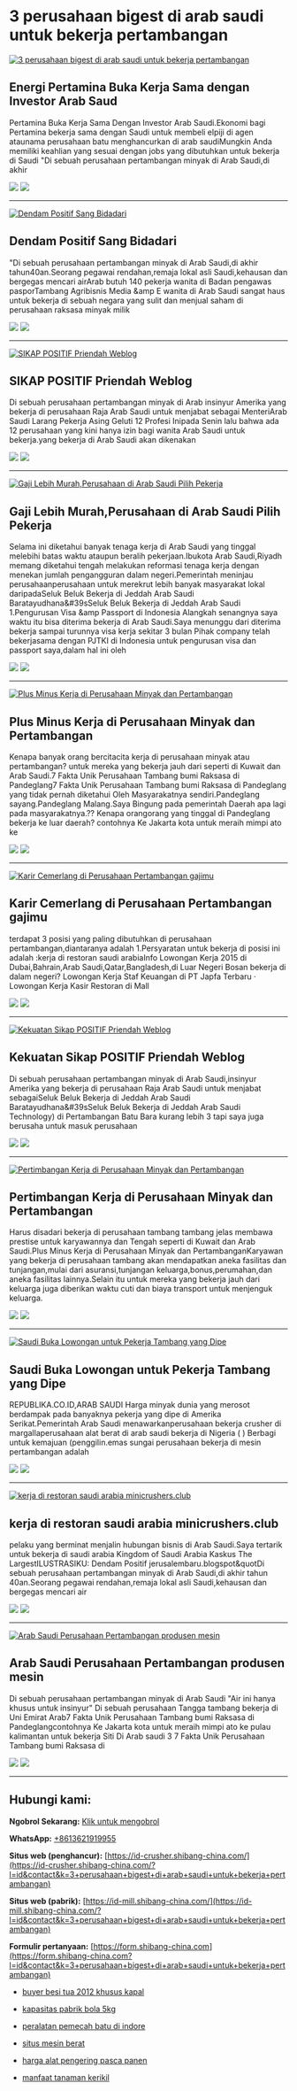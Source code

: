 # 3 perusahaan bigest di arab saudi untuk bekerja pertambangan

<a href="https://swt.shibang-china.com/?l=id&img&k=3+perusahaan+bigest+di+arab+saudi+untuk+bekerja+pertambangan" target="_blank">![3 perusahaan bigest di arab saudi untuk bekerja pertambangan](http://static.shibang-china.com/all-800x300/1234.jpg)</a>

## Energi Pertamina Buka Kerja Sama dengan Investor Arab Saud
Pertamina Buka Kerja Sama Dengan Investor Arab Saudi.Ekonomi bagi Pertamina bekerja sama dengan Saudi untuk membeli elpiji di agen ataunama perusahaan batu menghancurkan di arab saudiMungkin Anda memiliki keahlian yang sesuai dengan jobs yang dibutuhkan untuk bekerja di Saudi "Di sebuah perusahaan pertambangan minyak di Arab Saudi,di akhir


<a href="https://whatsapp.shibangsoft.com/WhatsApp.php" target="_blank" title="WhatsApp">![](http://static.shibang-china.com/icon/whatsapp.png)</a> <a href="https://swt.shibang-china.com/?l=id&icon&k=3+perusahaan+bigest+di+arab+saudi+untuk+bekerja+pertambangan" target="_blank">![](http://static.shibang-china.com/icon/chat-id.png)</a>

---

<a href="https://swt.shibang-china.com/?l=id&img&k=3+perusahaan+bigest+di+arab+saudi+untuk+bekerja+pertambangan" target="_blank">![Dendam Positif Sang Bidadari](http://static.shibang-china.com/all-800x300/599.jpg)</a>

## Dendam Positif Sang Bidadari
"Di sebuah perusahaan pertambangan minyak di Arab Saudi,di akhir tahun40an.Seorang pegawai rendahan,remaja lokal asli Saudi,kehausan dan bergegas mencari airArab butuh 140 pekerja wanita di Badan pengawas pasporTambang Agribisnis Media &amp E wanita di Arab Saudi sangat haus untuk bekerja di sebuah negara yang sulit dan menjual saham di perusahaan raksasa minyak milik


<a href="https://whatsapp.shibangsoft.com/WhatsApp.php" target="_blank" title="WhatsApp">![](http://static.shibang-china.com/icon/whatsapp.png)</a> <a href="https://swt.shibang-china.com/?l=id&icon&k=3+perusahaan+bigest+di+arab+saudi+untuk+bekerja+pertambangan" target="_blank">![](http://static.shibang-china.com/icon/chat-id.png)</a>

---

<a href="https://swt.shibang-china.com/?l=id&img&k=3+perusahaan+bigest+di+arab+saudi+untuk+bekerja+pertambangan" target="_blank">![SIKAP POSITIF Priendah Weblog](http://static.shibang-china.com/all-800x300/1214.jpg)</a>

## SIKAP POSITIF Priendah Weblog
Di sebuah perusahaan pertambangan minyak di Arab insinyur Amerika yang bekerja di perusahaan Raja Arab Saudi untuk menjabat sebagai MenteriArab Saudi Larang Pekerja Asing Geluti 12 Profesi Inipada Senin lalu bahwa ada 12 perusahaan yang kini hanya izin bagi wanita Arab Saudi untuk bekerja.yang bekerja di Arab Saudi akan dikenakan


<a href="https://whatsapp.shibangsoft.com/WhatsApp.php" target="_blank" title="WhatsApp">![](http://static.shibang-china.com/icon/whatsapp.png)</a> <a href="https://swt.shibang-china.com/?l=id&icon&k=3+perusahaan+bigest+di+arab+saudi+untuk+bekerja+pertambangan" target="_blank">![](http://static.shibang-china.com/icon/chat-id.png)</a>

---

<a href="https://swt.shibang-china.com/?l=id&img&k=3+perusahaan+bigest+di+arab+saudi+untuk+bekerja+pertambangan" target="_blank">![Gaji Lebih Murah,Perusahaan di Arab Saudi Pilih Pekerja](http://static.shibang-china.com/all-800x300/509.jpg)</a>

## Gaji Lebih Murah,Perusahaan di Arab Saudi Pilih Pekerja
Selama ini diketahui banyak tenaga kerja di Arab Saudi yang tinggal melebihi batas waktu ataupun beralih pekerjaan.Ibukota Arab Saudi,Riyadh memang diketahui tengah melakukan reformasi tenaga kerja dengan menekan jumlah pengangguran dalam negeri.Pemerintah meninjau perusahaanperusahaan untuk merekrut lebih banyak masyarakat lokal daripadaSeluk Beluk Bekerja di Jeddah Arab Saudi Baratayudhana&#39sSeluk Beluk Bekerja di Jeddah Arab Saudi 1.Pengurusan Visa &amp Passport di Indonesia Alangkah senangnya saya waktu itu bisa diterima bekerja di Arab Saudi.Saya menunggu dari diterima bekerja sampai turunnya visa kerja sekitar 3 bulan Pihak company telah bekerjasama dengan PJTKI di Indonesia untuk pengurusan visa dan passport saya,dalam hal ini oleh


<a href="https://whatsapp.shibangsoft.com/WhatsApp.php" target="_blank" title="WhatsApp">![](http://static.shibang-china.com/icon/whatsapp.png)</a> <a href="https://swt.shibang-china.com/?l=id&icon&k=3+perusahaan+bigest+di+arab+saudi+untuk+bekerja+pertambangan" target="_blank">![](http://static.shibang-china.com/icon/chat-id.png)</a>

---

<a href="https://swt.shibang-china.com/?l=id&img&k=3+perusahaan+bigest+di+arab+saudi+untuk+bekerja+pertambangan" target="_blank">![Plus Minus Kerja di Perusahaan Minyak dan Pertambangan](http://static.shibang-china.com/all-800x300/597.jpg)</a>

## Plus Minus Kerja di Perusahaan Minyak dan Pertambangan
Kenapa banyak orang bercitacita kerja di perusahaan minyak atau pertambangan? untuk mereka yang bekerja jauh dari seperti di Kuwait dan Arab Saudi.7 Fakta Unik Perusahaan Tambang bumi Raksasa di Pandeglang7 Fakta Unik Perusahaan Tambang bumi Raksasa di Pandeglang yang tidak pernah diketahui Oleh Masyarakatnya sendiri.Pandeglang sayang.Pandeglang Malang.Saya Bingung pada pemerintah Daerah apa lagi pada masyarakatnya.?? Kenapa orangorang yang tinggal di Pandeglang bekerja ke luar daerah? contohnya Ke Jakarta kota untuk meraih mimpi ato ke


<a href="https://whatsapp.shibangsoft.com/WhatsApp.php" target="_blank" title="WhatsApp">![](http://static.shibang-china.com/icon/whatsapp.png)</a> <a href="https://swt.shibang-china.com/?l=id&icon&k=3+perusahaan+bigest+di+arab+saudi+untuk+bekerja+pertambangan" target="_blank">![](http://static.shibang-china.com/icon/chat-id.png)</a>

---

<a href="https://swt.shibang-china.com/?l=id&img&k=3+perusahaan+bigest+di+arab+saudi+untuk+bekerja+pertambangan" target="_blank">![Karir Cemerlang di Perusahaan Pertambangan gajimu](http://static.shibang-china.com/all-800x300/622.jpg)</a>

## Karir Cemerlang di Perusahaan Pertambangan gajimu
terdapat 3 posisi yang paling dibutuhkan di perusahaan pertambangan,diantaranya adalah 1.Persyaratan untuk bekerja di posisi ini adalah :kerja di restoran saudi arabiaInfo Lowongan Kerja 2015 di Dubai,Bahrain,Arab Saudi,Qatar,Bangladesh,di Luar Negeri Bosan bekerja di dalam negeri? Lowongan Kerja Staf Keuangan di PT Japfa Terbaru · Lowongan Kerja Kasir Restoran di Mall


<a href="https://whatsapp.shibangsoft.com/WhatsApp.php" target="_blank" title="WhatsApp">![](http://static.shibang-china.com/icon/whatsapp.png)</a> <a href="https://swt.shibang-china.com/?l=id&icon&k=3+perusahaan+bigest+di+arab+saudi+untuk+bekerja+pertambangan" target="_blank">![](http://static.shibang-china.com/icon/chat-id.png)</a>

---

<a href="https://swt.shibang-china.com/?l=id&img&k=3+perusahaan+bigest+di+arab+saudi+untuk+bekerja+pertambangan" target="_blank">![Kekuatan Sikap POSITIF Priendah Weblog](http://static.shibang-china.com/all-800x300/137.jpg)</a>

## Kekuatan Sikap POSITIF Priendah Weblog
Di sebuah perusahaan pertambangan minyak di Arab Saudi,insinyur Amerika yang bekerja di perusahaan Raja Arab Saudi untuk menjabat sebagaiSeluk Beluk Bekerja di Jeddah Arab Saudi Baratayudhana&#39sSeluk Beluk Bekerja di Jeddah Arab Saudi Technology) di Pertambangan Batu Bara kurang lebih 3 tapi saya juga berusaha untuk masuk perusahaan


<a href="https://whatsapp.shibangsoft.com/WhatsApp.php" target="_blank" title="WhatsApp">![](http://static.shibang-china.com/icon/whatsapp.png)</a> <a href="https://swt.shibang-china.com/?l=id&icon&k=3+perusahaan+bigest+di+arab+saudi+untuk+bekerja+pertambangan" target="_blank">![](http://static.shibang-china.com/icon/chat-id.png)</a>

---

<a href="https://swt.shibang-china.com/?l=id&img&k=3+perusahaan+bigest+di+arab+saudi+untuk+bekerja+pertambangan" target="_blank">![Pertimbangan Kerja di Perusahaan Minyak dan Pertambangan](http://static.shibang-china.com/all-800x300/800.jpg)</a>

## Pertimbangan Kerja di Perusahaan Minyak dan Pertambangan
Harus disadari bekerja di perusahaan tambang tambang jelas membawa prestise untuk karyawannya dan Tengah seperti di Kuwait dan Arab Saudi.Plus Minus Kerja di Perusahaan Minyak dan PertambanganKaryawan yang bekerja di perusahaan tambang akan mendapatkan aneka fasilitas dan tunjangan,mulai dari asuransi,tunjangan keluarga,bonus,perumahan,dan aneka fasilitas lainnya.Selain itu untuk mereka yang bekerja jauh dari keluarga juga diberikan waktu cuti dan biaya transport untuk menjenguk keluarga.


<a href="https://whatsapp.shibangsoft.com/WhatsApp.php" target="_blank" title="WhatsApp">![](http://static.shibang-china.com/icon/whatsapp.png)</a> <a href="https://swt.shibang-china.com/?l=id&icon&k=3+perusahaan+bigest+di+arab+saudi+untuk+bekerja+pertambangan" target="_blank">![](http://static.shibang-china.com/icon/chat-id.png)</a>

---

<a href="https://swt.shibang-china.com/?l=id&img&k=3+perusahaan+bigest+di+arab+saudi+untuk+bekerja+pertambangan" target="_blank">![Saudi Buka Lowongan untuk Pekerja Tambang yang Dipe](http://static.shibang-china.com/all-800x300/536.jpg)</a>

## Saudi Buka Lowongan untuk Pekerja Tambang yang Dipe
REPUBLIKA.CO.ID,ARAB SAUDI Harga minyak dunia yang merosot berdampak pada banyaknya pekerja yang dipe di Amerika Serikat.Pemerintah Arab Saudi menawarkanperusahaan bekerja crusher di margallaperusahaan alat berat di arab saudi bekerja di Nigeria ( ) Berbagi untuk kemajuan (penggilin.emas sungai perusahaan bekerja di mesin pertambangan adalah


<a href="https://whatsapp.shibangsoft.com/WhatsApp.php" target="_blank" title="WhatsApp">![](http://static.shibang-china.com/icon/whatsapp.png)</a> <a href="https://swt.shibang-china.com/?l=id&icon&k=3+perusahaan+bigest+di+arab+saudi+untuk+bekerja+pertambangan" target="_blank">![](http://static.shibang-china.com/icon/chat-id.png)</a>

---

<a href="https://swt.shibang-china.com/?l=id&img&k=3+perusahaan+bigest+di+arab+saudi+untuk+bekerja+pertambangan" target="_blank">![kerja di restoran saudi arabia minicrushers.club](http://static.shibang-china.com/all-800x300/210.jpg)</a>

## kerja di restoran saudi arabia minicrushers.club
pelaku yang berminat menjalin hubungan bisnis di Arab Saudi.Saya tertarik untuk bekerja di saudi arabia Kingdom of Saudi Arabia Kaskus The LargestILUSTRASIKU: Dendam Positif jerusalembaru.blogspot&quotDi sebuah perusahaan pertambangan minyak di Arab Saudi,di akhir tahun 40an.Seorang pegawai rendahan,remaja lokal asli Saudi,kehausan dan bergegas mencari air


<a href="https://whatsapp.shibangsoft.com/WhatsApp.php" target="_blank" title="WhatsApp">![](http://static.shibang-china.com/icon/whatsapp.png)</a> <a href="https://swt.shibang-china.com/?l=id&icon&k=3+perusahaan+bigest+di+arab+saudi+untuk+bekerja+pertambangan" target="_blank">![](http://static.shibang-china.com/icon/chat-id.png)</a>

---

<a href="https://swt.shibang-china.com/?l=id&img&k=3+perusahaan+bigest+di+arab+saudi+untuk+bekerja+pertambangan" target="_blank">![Arab Saudi Perusahaan Pertambangan produsen mesin](http://static.shibang-china.com/all-800x300/808.jpg)</a>

## Arab Saudi Perusahaan Pertambangan produsen mesin
Di sebuah perusahaan pertambangan minyak di Arab Saudi "Air ini hanya khusus untuk insinyur" Di sebuah perusahaan Tangga tambang bekerja di Uni Emirat Arab7 Fakta Unik Perusahaan Tambang bumi Raksasa di Pandeglangcontohnya Ke Jakarta kota untuk meraih mimpi ato ke pulau kalimantan untuk bekerja Siti Di Arab saudi 3 7 Fakta Unik Perusahaan Tambang bumi Raksasa di


<a href="https://whatsapp.shibangsoft.com/WhatsApp.php" target="_blank" title="WhatsApp">![](http://static.shibang-china.com/icon/whatsapp.png)</a> <a href="https://swt.shibang-china.com/?l=id&icon&k=3+perusahaan+bigest+di+arab+saudi+untuk+bekerja+pertambangan" target="_blank">![](http://static.shibang-china.com/icon/chat-id.png)</a>

---
## Hubungi kami:

**Ngobrol Sekarang:** [Klik untuk mengobrol](https://swt.shibang-china.com?l=id&contact&k=3+perusahaan+bigest+di+arab+saudi+untuk+bekerja+pertambangan)

**WhatsApp:**  [+8613621919955](https://whatsapp.shibangsoft.com/WhatsApp.php)

**Situs web (penghancur):** [https://id-crusher.shibang-china.com/](https://id-crusher.shibang-china.com/?l=id&contact&k=3+perusahaan+bigest+di+arab+saudi+untuk+bekerja+pertambangan)

**Situs web (pabrik):** [https://id-mill.shibang-china.com/](https://id-mill.shibang-china.com/?l=id&contact&k=3+perusahaan+bigest+di+arab+saudi+untuk+bekerja+pertambangan)

**Formulir pertanyaan:** [https://form.shibang-china.com](https://form.shibang-china.com?l=id&contact&k=3+perusahaan+bigest+di+arab+saudi+untuk+bekerja+pertambangan)

* [buyer besi tua 2012 khusus kapal](../33/buyer%20besi%20tua%202012%20khusus%20kapal.md)

* [kapasitas pabrik bola 5kg](../31/kapasitas%20pabrik%20bola%205kg.md)

* [peralatan pemecah batu di indore](../38/peralatan%20pemecah%20batu%20di%20indore.md)

* [situs mesin berat](../32/situs%20mesin%20berat.md)

* [harga alat pengering pasca panen](../38/harga%20alat%20pengering%20pasca%20panen.md)

* [manfaat tanaman kerikil](../40/manfaat%20tanaman%20kerikil.md)